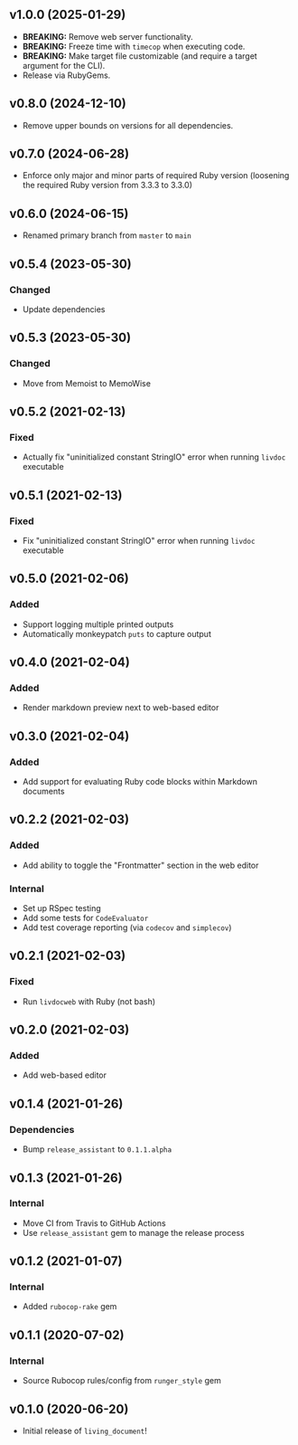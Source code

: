 ## v1.0.0 (2025-01-29)
- **BREAKING:** Remove web server functionality.
- **BREAKING:** Freeze time with `timecop` when executing code.
- **BREAKING:** Make target file customizable (and require a target argument for the CLI).
- Release via RubyGems.

## v0.8.0 (2024-12-10)
- Remove upper bounds on versions for all dependencies.

## v0.7.0 (2024-06-28)
- Enforce only major and minor parts of required Ruby version (loosening the required Ruby version from 3.3.3 to 3.3.0)

## v0.6.0 (2024-06-15)
- Renamed primary branch from `master` to `main`

## v0.5.4 (2023-05-30)
### Changed
- Update dependencies

## v0.5.3 (2023-05-30)
### Changed
- Move from Memoist to MemoWise

## v0.5.2 (2021-02-13)
### Fixed
- Actually fix "uninitialized constant StringIO" error when running `livdoc` executable

## v0.5.1 (2021-02-13)
### Fixed
- Fix "uninitialized constant StringIO" error when running `livdoc` executable

## v0.5.0 (2021-02-06)
### Added
- Support logging multiple printed outputs
- Automatically monkeypatch `puts` to capture output

## v0.4.0 (2021-02-04)
### Added
- Render markdown preview next to web-based editor

## v0.3.0 (2021-02-04)
### Added
- Add support for evaluating Ruby code blocks within Markdown documents

## v0.2.2 (2021-02-03)
### Added
- Add ability to toggle the "Frontmatter" section in the web editor

### Internal
- Set up RSpec testing
- Add some tests for `CodeEvaluator`
- Add test coverage reporting (via `codecov` and `simplecov`)

## v0.2.1 (2021-02-03)
### Fixed
- Run `livdocweb` with Ruby (not bash)

## v0.2.0 (2021-02-03)
### Added
- Add web-based editor

## v0.1.4 (2021-01-26)
### Dependencies
- Bump `release_assistant` to `0.1.1.alpha`

## v0.1.3 (2021-01-26)
### Internal
- Move CI from Travis to GitHub Actions
- Use `release_assistant` gem to manage the release process

## v0.1.2 (2021-01-07)
### Internal
- Added `rubocop-rake` gem

## v0.1.1 (2020-07-02)
### Internal
- Source Rubocop rules/config from `runger_style` gem

## v0.1.0 (2020-06-20)
- Initial release of `living_document`!
